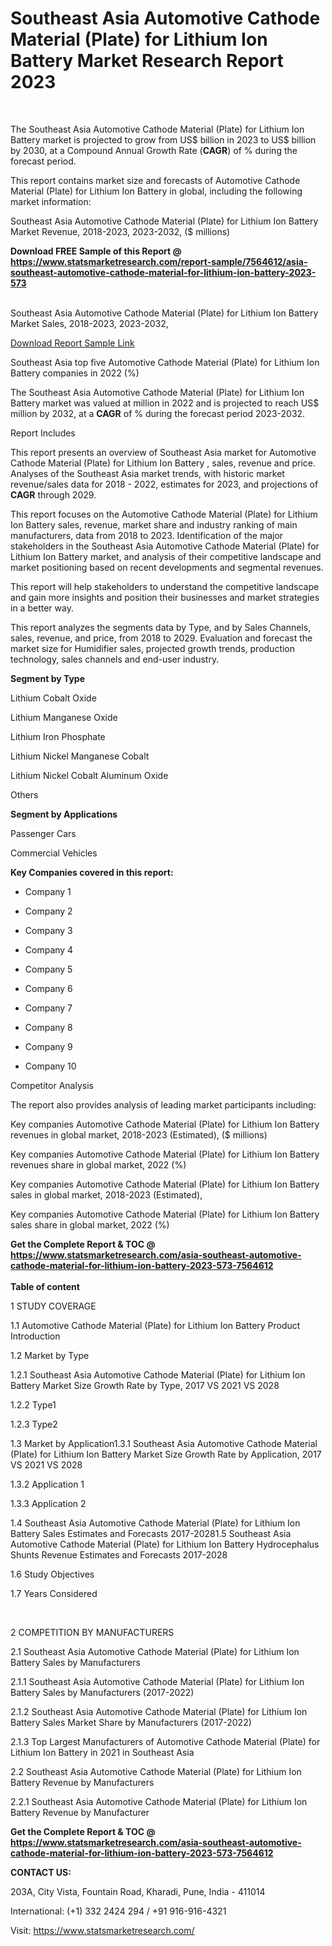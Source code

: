 <h1>Southeast Asia Automotive Cathode Material (Plate) for Lithium Ion Battery Market Research Report 2023</h1><br/><p>The Southeast Asia Automotive Cathode Material (Plate) for Lithium Ion Battery market is projected to grow from US$ billion in 2023 to US$ billion by 2030, at a Compound Annual Growth Rate (<strong>CAGR</strong>) of % during the forecast period.</p><p>
 
 This report contains market size and forecasts of Automotive Cathode Material (Plate) for Lithium Ion Battery in global, including the following market information:</p><p>
 
 Southeast Asia Automotive Cathode Material (Plate) for Lithium Ion Battery Market Revenue, 2018-2023, 2023-2032, ($ millions)</p><div><b>Download FREE Sample of this Report @ <a href="https://www.statsmarketresearch.com/download-free-sample/7564612/asia-southeast-automotive-cathode-material-for-lithium-ion-battery-2023-573">https://www.statsmarketresearch.com/report-sample/7564612/asia-southeast-automotive-cathode-material-for-lithium-ion-battery-2023-573</a></b></div><br><p>
 
 Southeast Asia Automotive Cathode Material (Plate) for Lithium Ion Battery Market Sales, 2018-2023, 2023-2032,</p><p><a href="https://www.statsmarketresearch.com/download-free-sample/7564612/asia-southeast-automotive-cathode-material-for-lithium-ion-battery-2023-573">Download Report Sample Link</a></p><p>
 
 Southeast Asia top five Automotive Cathode Material (Plate) for Lithium Ion Battery companies in 2022 (%)</p><p>
 
 The Southeast Asia Automotive Cathode Material (Plate) for Lithium Ion Battery market was valued at million in 2022 and is projected to reach US$ million by 2032, at a <strong>CAGR</strong> of % during the forecast period 2023-2032.</p><p>
 
 Report Includes</p><p>
 
 This report presents an overview of Southeast Asia market for Automotive Cathode Material (Plate) for Lithium Ion Battery , sales, revenue and price. Analyses of the Southeast Asia market trends, with historic market revenue/sales data for 2018 - 2022, estimates for 2023, and projections of <strong>CAGR</strong> through 2029.</p><p>
 
 This report focuses on the Automotive Cathode Material (Plate) for Lithium Ion Battery sales, revenue, market share and industry ranking of main manufacturers, data from 2018 to 2023. Identification of the major stakeholders in the Southeast Asia Automotive Cathode Material (Plate) for Lithium Ion Battery market, and analysis of their competitive landscape and market positioning based on recent developments and segmental revenues.</p><p>
 
 This report will help stakeholders to understand the competitive landscape and gain more insights and position their businesses and market strategies in a better way.</p><p>
 
 This report analyzes the segments data by Type, and by Sales Channels, sales, revenue, and price, from 2018 to 2029. Evaluation and forecast the market size for Humidifier sales, projected growth trends, production technology, sales channels and end-user industry.</p><p>
 
  <strong>Segment by Type</strong></p><p>
 
 Lithium Cobalt Oxide</p><p>Lithium Manganese Oxide</p><p>Lithium Iron Phosphate</p><p>Lithium Nickel Manganese Cobalt</p><p>Lithium Nickel Cobalt Aluminum Oxide</p><p>Others</p><p>
 
 <strong> Segment <strong><strong>by Applications</strong></strong></strong></p><p>
 
 Passenger Cars</p><p>Commercial Vehicles</p><p><strong>Key Companies covered in this report:</strong></p><p>
 
 </p><ul><p></p><li>Company 1</li><p></p><li>Company 2</li><p></p><li>Company 3</li><p></p><li>Company 4</li><p></p><li>Company 5</li><p></p><li>Company 6</li><p></p><li>Company 7</li><p></p><li>Company 8</li><p></p><li>Company 9</li><p></p><li>Company 10</li><p></p></ul><p>Competitor Analysis</p><p>
 
 The report also provides analysis of leading market participants including:</p><p>
 
 Key companies Automotive Cathode Material (Plate) for Lithium Ion Battery revenues in global market, 2018-2023 (Estimated), ($ millions)</p><p>
 
 Key companies Automotive Cathode Material (Plate) for Lithium Ion Battery revenues share in global market, 2022 (%)</p><p>
 
 Key companies Automotive Cathode Material (Plate) for Lithium Ion Battery sales in global market, 2018-2023 (Estimated),</p><p>
 
 Key companies Automotive Cathode Material (Plate) for Lithium Ion Battery sales share in global market, 2022 (%)</p><div><b>Get the Complete Report & TOC @ <a href="https://www.statsmarketresearch.com/asia-southeast-automotive-cathode-material-for-lithium-ion-battery-2023-573-7564612">https://www.statsmarketresearch.com/asia-southeast-automotive-cathode-material-for-lithium-ion-battery-2023-573-7564612</a></b></div><br><b>Table of content</b><p>1 STUDY COVERAGE<br />
 
 1.1 Automotive Cathode Material (Plate) for Lithium Ion Battery Product Introduction<br />
 
 1.2 Market by Type<br />
 
 1.2.1 Southeast Asia Automotive Cathode Material (Plate) for Lithium Ion Battery Market Size Growth Rate by Type, 2017 VS 2021 VS 2028<br />
 
 1.2.2 Type1<br />
 
 1.2.3 Type2<br />
 
 1.3 Market by Application1.3.1 Southeast Asia Automotive Cathode Material (Plate) for Lithium Ion Battery Market Size Growth Rate by Application, 2017 VS 2021 VS 2028<br />
 
 1.3.2 Application 1<br />
 
 1.3.3 Application 2<br />
 
 1.4 Southeast Asia Automotive Cathode Material (Plate) for Lithium Ion Battery Sales Estimates and Forecasts 2017-20281.5 Southeast Asia Automotive Cathode Material (Plate) for Lithium Ion Battery Hydrocephalus Shunts Revenue Estimates and Forecasts 2017-2028<br />
 
 1.6 Study Objectives<br />
 
 1.7 Years Considered<br />
 
 <br />
 
 2 COMPETITION BY MANUFACTURERS<br />
 
 2.1 Southeast Asia Automotive Cathode Material (Plate) for Lithium Ion Battery Sales by Manufacturers<br />
 
 2.1.1 Southeast Asia Automotive Cathode Material (Plate) for Lithium Ion Battery Sales by Manufacturers (2017-2022)<br />
 
 2.1.2 Southeast Asia Automotive Cathode Material (Plate) for Lithium Ion Battery Sales Market Share by Manufacturers (2017-2022)<br />
 
 2.1.3 Top Largest Manufacturers of Automotive Cathode Material (Plate) for Lithium Ion Battery in 2021 in Southeast Asia<br />
 
 2.2 Southeast Asia Automotive Cathode Material (Plate) for Lithium Ion Battery Revenue by Manufacturers<br />
 
 2.2.1 Southeast Asia Automotive Cathode Material (Plate) for Lithium Ion Battery Revenue by Manufacturer<br><div><b>Get the Complete Report & TOC @ <a href="https://www.statsmarketresearch.com/asia-southeast-automotive-cathode-material-for-lithium-ion-battery-2023-573-7564612">https://www.statsmarketresearch.com/asia-southeast-automotive-cathode-material-for-lithium-ion-battery-2023-573-7564612</a></b></div></p>
 
 <b>CONTACT US:</b><br>
 
 203A, City Vista, Fountain Road, Kharadi, Pune, India - 411014 <br>
 
 International: (+1) 332 2424 294 / +91 916-916-4321<br>
 
 Visit: <a href="https://www.statsmarketresearch.com/">https://www.statsmarketresearch.com/</a>
 
 <br>